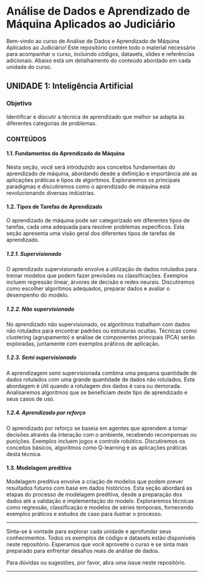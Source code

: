 # Análise de Dados e Aprendizado de Máquina Aplicados ao Judiciário

Bem-vindo ao curso de Análise de Dados e Aprendizado de Máquina Aplicados ao Judiciário! Este repositório contém todo o material necessário para acompanhar o curso, incluindo códigos, datasets, slides e referências adicionais. Abaixo está um detalhamento do conteúdo abordado em cada unidade do curso.

## UNIDADE 1: Inteligência Artificial

### Objetivo

Identificar e discutir a técnica de aprendizado que melhor se adapta às diferentes categorias de problemas.

### CONTEÚDOS

#### 1.1. Fundamentos do Aprendizado de Máquina

Nesta seção, você será introduzido aos conceitos fundamentais do aprendizado de máquina, abordando desde a definição e importância até as aplicações práticas e tipos de algoritmos. Exploraremos os principais paradigmas e discutiremos como o aprendizado de máquina está revolucionando diversas indústrias.

#### 1.2. Tipos de Tarefas de Aprendizado

O aprendizado de máquina pode ser categorizado em diferentes tipos de tarefas, cada uma adequada para resolver problemas específicos. Esta seção apresenta uma visão geral dos diferentes tipos de tarefas de aprendizado.

##### 1.2.1. Supervisionado

O aprendizado supervisionado envolve a utilização de dados rotulados para treinar modelos que podem fazer previsões ou classificações. Exemplos incluem regressão linear, árvores de decisão e redes neurais. Discutiremos como escolher algoritmos adequados, preparar dados e avaliar o desempenho do modelo.

##### 1.2.2. Não supervisionado

No aprendizado não supervisionado, os algoritmos trabalham com dados não rotulados para encontrar padrões ou estruturas ocultas. Técnicas como clustering (agrupamento) e análise de componentes principais (PCA) serão exploradas, juntamente com exemplos práticos de aplicação.

##### 1.2.3. Semi supervisionado

A aprendizagem semi supervisionada combina uma pequena quantidade de dados rotulados com uma grande quantidade de dados não rotulados. Esta abordagem é útil quando a rotulagem dos dados é cara ou demorada. Analisaremos algoritmos que se beneficiam deste tipo de aprendizado e seus casos de uso.

##### 1.2.4. Aprendizado por reforço

O aprendizado por reforço se baseia em agentes que aprendem a tomar decisões através da interação com o ambiente, recebendo recompensas ou punições. Exemplos incluem jogos e controle robótico. Discutiremos os conceitos básicos, algoritmos como Q-learning e as aplicações práticas desta técnica.

#### 1.3. Modelagem preditiva

Modelagem preditiva envolve a criação de modelos que podem prever resultados futuros com base em dados históricos. Esta seção abordará as etapas do processo de modelagem preditiva, desde a preparação dos dados até a validação e implementação do modelo. Exploraremos técnicas como regressão, classificação e modelos de séries temporais, fornecendo exemplos práticos e estudos de caso para ilustrar o processo.

---

Sinta-se à vontade para explorar cada unidade e aprofundar seus conhecimentos. Todos os exemplos de código e datasets estão disponíveis neste repositório. Esperamos que você aproveite o curso e se sinta mais preparado para enfrentar desafios reais de análise de dados.

Para dúvidas ou sugestões, por favor, abra uma issue neste repositório.

---
